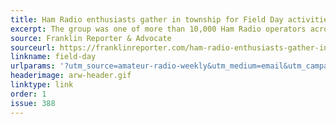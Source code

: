 ```yaml
---
title: Ham Radio enthusiasts gather in township for Field Day activities
excerpt: The group was one of more than 10,000 Ham Radio operators across the United States and Canada taking part in Field Day.
source: Franklin Reporter & Advocate
sourceurl: https://franklinreporter.com/ham-radio-enthusiasts-gather-in-township-for-field-day-activities/
linkname: field-day
urlparams: '?utm_source=amateur-radio-weekly&utm_medium=email&utm_campaign=newsletter'
headerimage: arw-header.gif
linktype: link
order: 1
issue: 388
---
```

